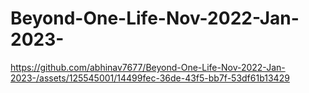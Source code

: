 # Beyond-One-Life-Nov-2022-Jan-2023-
https://github.com/abhinav7677/Beyond-One-Life-Nov-2022-Jan-2023-/assets/125545001/14499fec-36de-43f5-bb7f-53df61b13429
